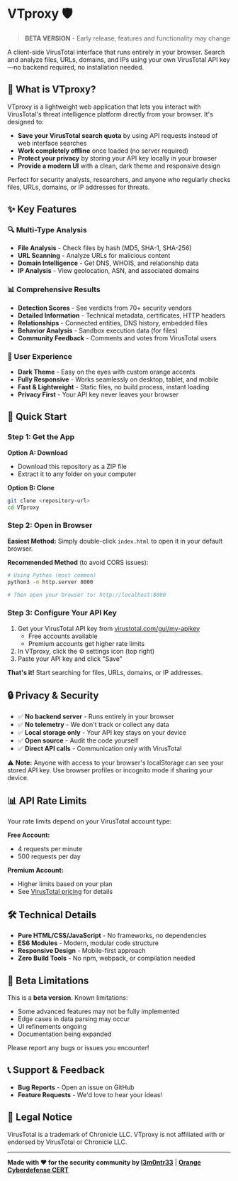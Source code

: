 # VTproxy 🛡️

> **BETA VERSION** - Early release, features and functionality may change

A client-side VirusTotal interface that runs entirely in your browser. Search and analyze files, URLs, domains, and IPs using your own VirusTotal API key—no backend required, no installation needed.

## 🎯 What is VTproxy?

VTproxy is a lightweight web application that lets you interact with VirusTotal's threat intelligence platform directly from your browser. It's designed to:

- **Save your VirusTotal search quota** by using API requests instead of web interface searches
- **Work completely offline** once loaded (no server required)
- **Protect your privacy** by storing your API key locally in your browser
- **Provide a modern UI** with a clean, dark theme and responsive design

Perfect for security analysts, researchers, and anyone who regularly checks files, URLs, domains, or IP addresses for threats.

## ✨ Key Features

### 🔍 Multi-Type Analysis
- **File Analysis** - Check files by hash (MD5, SHA-1, SHA-256)
- **URL Scanning** - Analyze URLs for malicious content
- **Domain Intelligence** - Get DNS, WHOIS, and relationship data
- **IP Analysis** - View geolocation, ASN, and associated domains

### 📊 Comprehensive Results
- **Detection Scores** - See verdicts from 70+ security vendors
- **Detailed Information** - Technical metadata, certificates, HTTP headers
- **Relationships** - Connected entities, DNS history, embedded files
- **Behavior Analysis** - Sandbox execution data (for files)
- **Community Feedback** - Comments and votes from VirusTotal users

### 🎨 User Experience
- **Dark Theme** - Easy on the eyes with custom orange accents
- **Fully Responsive** - Works seamlessly on desktop, tablet, and mobile
- **Fast & Lightweight** - Static files, no build process, instant loading
- **Privacy First** - Your API key never leaves your browser

## 🚀 Quick Start

### Step 1: Get the App

**Option A: Download**
- Download this repository as a ZIP file
- Extract it to any folder on your computer

**Option B: Clone**
```bash
git clone <repository-url>
cd VTproxy
```

### Step 2: Open in Browser

**Easiest Method:**
Simply double-click `index.html` to open it in your default browser.

**Recommended Method** (to avoid CORS issues):
```bash
# Using Python (most common)
python3 -m http.server 8000

# Then open your browser to: http://localhost:8000
```

### Step 3: Configure Your API Key

1. Get your VirusTotal API key from [virustotal.com/gui/my-apikey](https://www.virustotal.com/gui/my-apikey)
   - Free accounts available
   - Premium accounts get higher rate limits
2. In VTproxy, click the ⚙️ settings icon (top right)
3. Paste your API key and click "Save"

**That's it!** Start searching for files, URLs, domains, or IP addresses.

## 🔒 Privacy & Security

- ✅ **No backend server** - Runs entirely in your browser
- ✅ **No telemetry** - We don't track or collect any data
- ✅ **Local storage only** - Your API key stays on your device
- ✅ **Open source** - Audit the code yourself
- ✅ **Direct API calls** - Communication only with VirusTotal

⚠️ **Note:** Anyone with access to your browser's localStorage can see your stored API key. Use browser profiles or incognito mode if sharing your device.

## 📊 API Rate Limits

Your rate limits depend on your VirusTotal account type:

**Free Account:**
- 4 requests per minute
- 500 requests per day

**Premium Account:**
- Higher limits based on your plan
- See [VirusTotal pricing](https://www.virustotal.com/gui/services-overview) for details

## 🛠️ Technical Details

- **Pure HTML/CSS/JavaScript** - No frameworks, no dependencies
- **ES6 Modules** - Modern, modular code structure
- **Responsive Design** - Mobile-first approach
- **Zero Build Tools** - No npm, webpack, or compilation needed

## 🐛 Beta Limitations

This is a **beta version**. Known limitations:

- Some advanced features may not be fully implemented
- Edge cases in data parsing may occur
- UI refinements ongoing
- Documentation being expanded

Please report any bugs or issues you encounter!

## 📞 Support & Feedback

- **Bug Reports** - Open an issue on GitHub
- **Feature Requests** - We'd love to hear your ideas!

## 📄 Legal Notice

VirusTotal is a trademark of Chronicle LLC. VTproxy is not affiliated with or endorsed by VirusTotal or Chronicle LLC.

---

**Made with ❤️ for the security community by [l3m0ntr33](https://github.com/l3m0ntr33)** | **[Orange Cyberdefense CERT](https://www.orangecyberdefense.com/global/about/orange-cyberdefense-cert)**
